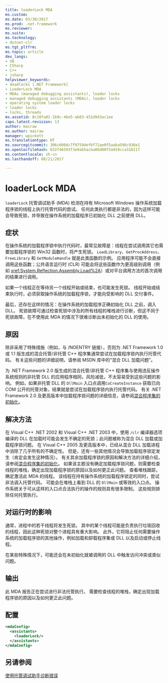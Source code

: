 ```yaml
---
title: loaderLock MDA
ms.custom: 
ms.date: 03/30/2017
ms.prod: .net-framework
ms.reviewer: 
ms.suite: 
ms.technology:
- dotnet-clr
ms.tgt_pltfrm: 
ms.topic: article
dev_langs:
- VB
- CSharp
- C++
- jsharp
helpviewer_keywords:
- deadlocks [.NET Framework]
- LoaderLock MDA
- MDAs (managed debugging assistants), loader locks
- managed debugging assistants (MDAs), loader locks
- operating system loader locks
- loader locks
- locks, threads
ms.assetid: 8c10fa02-1b9c-4be5-ab03-451d943ac1ee
caps.latest.revision: 13
author: mairaw
ms.author: mairaw
manager: wpickett
ms.translationtype: HT
ms.sourcegitcommit: 306c608dc7f97594ef6f72ae0f5aaba596c936e1
ms.openlocfilehash: 632f46593f3e9ab5acba06d00f3a919cca31611f
ms.contentlocale: zh-cn
ms.lasthandoff: 08/21/2017

---
```

# <a name="loaderlock-mda"></a>loaderLock MDA
`loaderLock` 托管调试助手 (MDA) 检测在持有 Microsoft Windows 操作系统加载程序锁的线程上执行托管代码的尝试。  任何此类执行都是非法的，因为这样可能会导致死锁，并导致在操作系统的加载程序已初始化 DLL 之前使用 DLL。  
  
## <a name="symptoms"></a>症状  
 在操作系统的加载程序锁中执行代码时，最常见故障是：线程在尝试调用其它也需要加载程序锁的 Win32 函数时，将产生死锁。  `LoadLibrary`、`GetProcAddress`、`FreeLibrary` 和 `GetModuleHandle` 就是此类函数的示例。  应用程序可能不会直接调用这些函数；公共语言运行时 (CLR) 可能会将这些函数作为更高级别调用（例如 <xref:System.Reflection.Assembly.Load%2A>）或对平台调用方法的首次调用的结果进行调用。  
  
 如果一个线程正在等待另一个线程开始或结束，也可能发生死锁。  线程开始或结束执行时，必须获取操作系统的加载程序锁，才能向受影响的 DLL 交付事件。  
  
 最后，还存在这样的情况：在操作系统的加载程序正确初始化 DLL 之前，调入 DLL。  死锁故障可通过检查死锁中涉及的所有线程的堆栈进行诊断，但这不同于死锁故障，在不使用此 MDA 的情况下很难诊断出未初始化的 DLL 的使用。  
  
## <a name="cause"></a>原因  
 除非采用了特殊措施（例如，与 /NOENTRY 链接），否则为 .NET Framework 1.0 或 1.1 版生成的混合托管/非托管 C++ 程序集通常尝试在加载程序锁内执行托管代码。  有关这些问题的详细说明，请参阅 MSDN 库中的“混合 DLL 加载问题”。  
  
 为 .NET Framework 2.0 版生成的混合托管/非托管 C++ 程序集与使用违反操作系统规则的非托管 DLL 的应用程序相同，风险减低，不太容易受到这些问题的影响。  例如，如果非托管 DLL 的 `DllMain` 入口点调用`CoCreateInstance` 获取已向 COM 公开的托管对象，结果就是尝试在加载程序锁内执行托管代码。 有关 .NET Framework 2.0 及更高版本中加载程序锁问题的详细信息，请参阅[混合程序集的初始化](/cpp/dotnet/initialization-of-mixed-assemblies)。  
  
## <a name="resolution"></a>解决方法  
 在 Visual C++ .NET 2002 和 Visual C++ .NET 2003 中，使用 `/clr` 编译器选项编译的 DLL 在加载时可能会发生不确定的死锁；此问题被称为混合 DLL 加载或加载程序锁问题。 在 Visual C++ 2005 及更高版本中，已经从混合 DLL 加载进程中消除了几乎所有的不确定性。 但是，还有一些其他情况会导致加载程序锁定发生（肯定会发生这种情况）。 有关其余加载程序锁的原因和解决方法的详细介绍，请参阅[混合程序集的初始化](/cpp/dotnet/initialization-of-mixed-assemblies)。 如果该主题没有确定加载程序锁问题，则需要检查线程的堆栈，确定出现加载程序锁的原因以及如何更正此问题。 查看堆栈跟踪，确定激活此 MDA 的线程。  该线程在持有操作系统的加载程序锁定的同时，尝试非法调入托管代码。  可能会在堆栈上看到 DLL 的 `DllMain` 或等效的入口点。  操作系统关于可从这样的入口点合法执行的操作的规则具有很多限制。  这些规则排除任何托管执行。  
  
## <a name="effect-on-the-runtime"></a>对运行时的影响  
 通常，进程中的若干线程将发生死锁。  其中的某个线程可能是负责执行垃圾回收的线程，因此这种死锁对整个进程具有重大影响。  此外，它将阻止任何需要操作系统的加载程序锁的其他操作，例如加载和卸载程序集或 DLL 以及启动或停止线程。  
  
 在某些特殊情况下，可能还会在未初始化就被调用的 DLL 中触发访问冲突或类似问题。  
  
## <a name="output"></a>输出  
 此 MDA 报告正在尝试进行非法托管执行。  需要检查线程的堆栈，确定出现加载程序锁的原因以及如何更正此问题。  
  
## <a name="configuration"></a>配置  
  
```xml  
<mdaConfig>  
  <assistants>  
    <loaderLock/>  
  </assistants>  
</mdaConfig>  
```  
  
## <a name="see-also"></a>另请参阅  
 [使用托管调试助手诊断错误](../../../docs/framework/debug-trace-profile/diagnosing-errors-with-managed-debugging-assistants.md)

